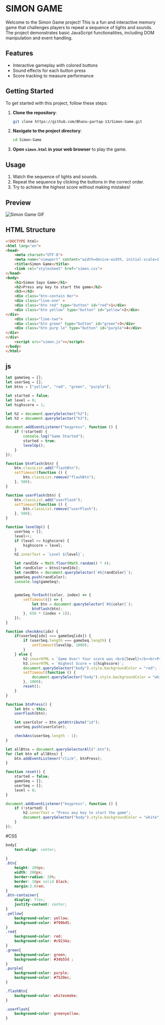 # SIMON GAME

Welcome to the Simon Game project! This is a fun and interactive memory game that challenges players to repeat a sequence of lights and sounds. The project demonstrates basic JavaScript functionalities, including DOM manipulation and event handling.

## Features

- Interactive gameplay with colored buttons
- Sound effects for each button press
- Score tracking to measure performance

## Getting Started

To get started with this project, follow these steps:

1. **Clone the repository**:
    ```bash
    git clone https://github.com/Bhanu-partap-13/Simon-Game.git
    ```

2. **Navigate to the project directory**:
    ```bash
    cd Simon-Game
    ```

3. **Open `simon.html` in your web browser** to play the game.

## Usage

1. Watch the sequence of lights and sounds.
2. Repeat the sequence by clicking the buttons in the correct order.
3. Try to achieve the highest score without making mistakes!

## Preview

![Simon Game GIF](https://media.giphy.com/media/your-giphy-url.gif)

## HTML Structure

```html
<!DOCTYPE html>
<html lang="en">
<head>
    <meta charset="UTF-8">
    <meta name="viewport" content="width=device-width, initial-scale=1.0">
    <title>Simon Game</title>
    <link rel="stylesheet" href="simon.css">
</head>
<body>
    <h1>Simon Says Game</h1>
    <h2>Press any key to start the game</h2>
    <h3></h3>
    <div class="btn-contain 0er">
    <div class="line-one" >
    <div class="btn red" type="button" id="red">1</div>
    <div class="btn yellow" type="button" id="yellow">2</div>
</div>
    <div class="line-two">
    <div class="btn green" type="button" id="green">3</div>
    <div class="btn purp le" type="button" id="purple">4</div>
</div>
</div>
    <script src="simon.js"></script>
</body>
</html>

```
## js
```Javascript
let gameSeq = [];
let userSeq = [];
let btns = ["yellow", "red", "green", "purple"];

let started = false;
let level = 0;
let highscore = 1;

let h2 = document.querySelector("h2");
let h3 = document.querySelector("h3");

document.addEventListener("keypress", function () {
    if (!started) {
        console.log("Game Started");
        started = true;
        levelUp();
    }
});

function btnFlash(btn) {
    btn.classList.add("flashBtn");
    setTimeout(function () {
        btn.classList.remove("flashBtn");
    }, 500);
}

function userFlash(btn) {
    btn.classList.add("userFlash");
    setTimeout(function () {
        btn.classList.remove("userFlash");
    }, 500);
}

function levelUp() {
    userSeq = [];
    level++;
    if (level >= highscore) {
        highscore = level;
    }
    h2.innerText = `Level ${level}`;

    let randIdx = Math.floor(Math.random() * 4);
    let randColor = btns[randIdx];
    let randBtn = document.querySelector(`#${randColor}`);
    gameSeq.push(randColor);
    console.log(gameSeq);

    
    gameSeq.forEach((color, index) => {
        setTimeout(() => {
            let btn = document.querySelector(`#${color}`);
            btnFlash(btn);
        }, 650 * (index + 1));
    });
}

function checkAns(idx) {
    if(userSeq[idx] === gameSeq[idx]) {
        if (userSeq.length === gameSeq.length) {
            setTimeout(levelUp, 1000);
        }
    } else {
        h2.innerHTML = `Game Over! Your score was <b>${level}</b><br>Press any key to start again.`;
        h3.innerHTML = `Highest Score = ${highscore}`;
        document.querySelector("body").style.backgroundColor = "red";
        setTimeout(function () {
            document.querySelector("body").style.backgroundColor = "white";
        }, 1000);
        reset();
    }
}

function btnPress() {
    let btn = this;
    userFlash(btn);

    let userColor = btn.getAttribute("id");
    userSeq.push(userColor);

    checkAns(userSeq.length - 1);
}

let allBtns = document.querySelectorAll(".btn");
for (let btn of allBtns) {
    btn.addEventListener("click", btnPress);
}

function reset() {
    started = false;
    gameSeq = [];
    userSeq = [];
    level = 0;
}

document.addEventListener("keypress", function () {
    if (!started) {
        h2.innerText = "Press any key to start the game";
        document.querySelector("body").style.backgroundColor = "white";
    }
});
```
#CSS
```CSS
body{
    text-align: center;
    
}
.btn{
    height: 200px;
    width: 200px;
    border-radius: 20%;
    border: 10px solid black;
    margin:2.6rem;
}
.btn-container{
    display: flex;
    justify-content: center;
}
.yellow{
    background-color: yellow;
    background-color: #f99b45;
}
.red{
    background-color: red;
    background-color: #c9234a;
}
.green{
    background-color: green;
    background-color: #34b55d ;
}
.purple{
    background-color: purple;
    background-color: #7520ec;
}

.flashBtn{
    background-color: whitesmoke;
}

.userFlash{
    background-color: greenyellow;
}
```
